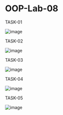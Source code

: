 # OOP-Lab-08

TASK-01

![image](https://github.com/user-attachments/assets/16f5aa39-474c-49d4-99ce-66100e4aeb51)

TASK-02

![image](https://github.com/user-attachments/assets/db8104d2-455b-43bd-b5fe-f86ab05b278b)

TASK-03

![image](https://github.com/user-attachments/assets/e5909538-b157-49eb-af29-6308f885db9a)

TASK-04

![image](https://github.com/user-attachments/assets/e922f040-3c12-454c-ac66-186544915083)

TASK-05

![image](https://github.com/user-attachments/assets/867f52d3-bc54-48ac-9892-884f9658a8ec)
